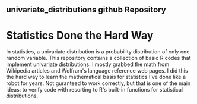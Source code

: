 ## univariate_distributions github Repository
# Statistics Done the Hard Way
 
In statistics, a univariate distribution is a probability distribution of only one random variable. This repository contains a collection of basic R codes that implement univariate distributions. I mostly grabbed the math from Wikipedia articles and Wolfram's language reference web pages. I did this the hard way to learn the mathematical basis for statistics I've done like a robot for years. Not guranteed to work correctly, but that is one of the main ideas: to verify code with resorting to R's built-in functions for statistical distributions.
